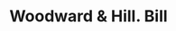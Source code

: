 ---
doi: 10.7916/D8892HZ4
date_other: '1880'
date_other_textual: 1880-1889
form: printed ephemera
genre:
- Invoices
name:
- Woodward & Hill
object_in_context_url: https://biggert.cul.columbia.edu/items/view/ave_biggert_00841
subject_hierarchical_geographic:
- Albany, New York, United States
subject_name:
- Woodward & Hill
title: Woodward & Hill. Bill
sort_title: Woodward & Hill. Bill
call_number: ave_biggert_00841
coordinates:
- 42.652499999999996,-73.75722222222223
pid: ave_biggert_00841
identifiers: ave_biggert_00841
canvas_id: ldpd:396113
permalink: "/items/ave_biggert_00841/"
layout: iiif-image-page
---